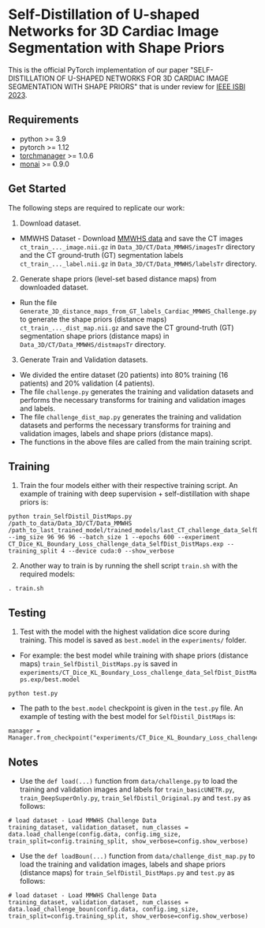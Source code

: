 # Self-Distillation of U-shaped Networks for 3D Cardiac Image Segmentation with Shape Priors

This is the official PyTorch implementation of our paper "SELF-DISTILLATION OF U-SHAPED NETWORKS FOR 3D CARDIAC IMAGE SEGMENTATION WITH SHAPE PRIORS" that is under review for [IEEE ISBI 2023](http://2023.biomedicalimaging.org/en/).

## Requirements
* python >= 3.9
* pytorch >= 1.12
* [torchmanager](https://github.com/kisonho/torchmanager) >= 1.0.6
* [monai](https://monai.io/) >= 0.9.0

## Get Started
The following steps are required to replicate our work:

1. Download dataset.
* MMWHS Dataset - Download [MMWHS data](https://zmiclab.github.io/zxh/0/mmwhs/) and save the CT images `ct_train_..._image.nii.gz` in `Data_3D/CT/Data_MMWHS/imagesTr` directory and the CT ground-truth (GT) segmentation labels `ct_train_..._label.nii.gz` in `Data_3D/CT/Data_MMWHS/labelsTr` directory. 

2. Generate shape priors (level-set based distance maps) from downloaded dataset.
* Run the file `Generate_3D_distance_maps_from_GT_labels_Cardiac_MMWHS_Challenge.py` to generate the shape priors (distance maps) `ct_train_..._dist_map.nii.gz` and save the CT ground-truth (GT) segmentation shape priors (distance maps) in `Data_3D/CT/Data_MMWHS/distmapsTr` directory.

3. Generate Train and Validation datasets.
* We divided the entire dataset (20 patients) into 80% training (16 patients) and 20% validation (4 patients).
* The file `challenge.py` generates the training and validation datasets and performs the necessary transforms for training and validation images and labels.
* The file `challenge_dist_map.py` generates the training and validation datasets and performs the necessary transforms for training and validation images, labels and shape priors (distance maps).
* The functions in the above files are called from the main training script. 

## Training

1. Train the four models either with their respective training script. An example of training with deep supervision + self-distillation with shape priors is:

```
python train_SelfDistil_DistMaps.py /path_to_data/Data_3D/CT/Data_MMWHS /path_to_last_trained_model/trained_models/last_CT_challenge_data_SelfDistil_DistMaps.pth --img_size 96 96 96 --batch_size 1 --epochs 600 --experiment CT_Dice_KL_Boundary_Loss_challenge_data_SelfDist_DistMaps.exp --training_split 4 --device cuda:0 --show_verbose
```

2. Another way to train is by running the shell script `train.sh` with the required models:

```
. train.sh
```

## Testing

1. Test with the model with the highest validation dice score during training. This model is saved as `best.model` in the `experiments/` folder.
* For example: the best model while training with shape priors (distance maps) `train_SelfDistil_DistMaps.py` is saved in `experiments/CT_Dice_KL_Boundary_Loss_challenge_data_SelfDist_DistMaps.exp/best.model`

```
python test.py 
```

* The path to the `best.model` checkpoint is given in the `test.py` file. An example of testing with the best model for `SelfDistil_DistMaps` is:
```
manager = Manager.from_checkpoint("experiments/CT_Dice_KL_Boundary_Loss_challenge_data_SelfDist_DistMaps.exp/best.model")
```

## Notes
* Use the `def load(...)` function from `data/challenge.py` to load the training and validation images and labels for `train_basicUNETR.py`, `train_DeepSuperOnly.py`, `train_SelfDistil_Original.py` and `test.py` as follows:

```
# load dataset - Load MMWHS Challenge Data
training_dataset, validation_dataset, num_classes = data.load_challenge(config.data, config.img_size, train_split=config.training_split, show_verbose=config.show_verbose)        
```

* Use the `def loadBoun(...)` function from `data/challenge_dist_map.py` to load the training and validation images, labels and shape priors (distance maps) for `train_SelfDistil_DistMaps.py` and `test.py` as follows:

```
# load dataset - Load MMWHS Challenge Data
training_dataset, validation_dataset, num_classes = data.load_challenge_boun(config.data, config.img_size, train_split=config.training_split, show_verbose=config.show_verbose)
```
